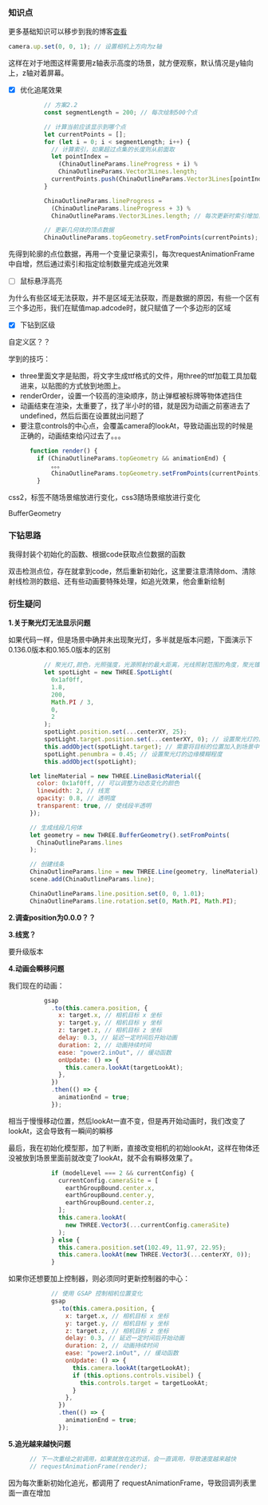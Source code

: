### 知识点

更多基础知识可以移步到我的博客[查看](https://pengpen1.github.io/2024/03/28/three.js-3D%E5%9C%B0%E5%9B%BE(%E4%B8%80))

```js
camera.up.set(0, 0, 1); // 设置相机上方向为z轴
```

这样在对于地图这样需要用z轴表示高度的场景，就方便观察，默认情况是y轴向上，z轴对着屏幕。



- [x] 优化追尾效果

```js
          // 方案2.2
          const segmentLength = 200; // 每次绘制500个点

          // 计算当前应该显示到哪个点
          let currentPoints = [];
          for (let i = 0; i < segmentLength; i++) {
            // 计算索引，如果超过点集的长度则从前面取
            let pointIndex =
              (ChinaOutlineParams.lineProgress + i) %
              ChinaOutlineParams.Vector3Lines.length;
            currentPoints.push(ChinaOutlineParams.Vector3Lines[pointIndex]);
          }

          ChinaOutlineParams.lineProgress =
            (ChinaOutlineParams.lineProgress + 3) %
            ChinaOutlineParams.Vector3Lines.length; // 每次更新时索引增加，超过点集长度则从0重新开始

          // 更新几何体的顶点数据
          ChinaOutlineParams.topGeometry.setFromPoints(currentPoints);
```

先得到轮廓的点位数据，再用一个变量记录索引，每次requestAnimationFrame中自增，然后通过索引和指定绘制数量完成追光效果



- [ ] 鼠标悬浮高亮

为什么有些区域无法获取，并不是区域无法获取，而是数据的原因，有些一个区有三个多边形，我们在赋值map.adcode时，就只赋值了一个多边形的区域



- [x] 下钻到区级

自定义区？？



学到的技巧：

- three里面文字是贴图，将文字生成ttf格式的文件，用three的ttf加载工具加载进来，以贴图的方式放到地图上。
- renderOrder，设置一个较高的渲染顺序，防止弹框被标牌等物体遮挡住
- 动画结束在渲染，太重要了，找了半小时的错，就是因为动画之前塞进去了undefined，然后后面在设置就出问题了
- 要注意controls的中心点，会覆盖camera的lookAt，导致动画出现的时候是正确的，动画结束给闪过去了。。。



```js
      function render() {
        if (ChinaOutlineParams.topGeometry && animationEnd) {
            。。。
            ChinaOutlineParams.topGeometry.setFromPoints(currentPoints);
        }
```

css2，标签不随场景缩放进行变化，css3随场景缩放进行变化

BufferGeometry



### 下钻思路

我得封装个初始化的函数、根据code获取点位数据的函数

双击检测点位，存在就拿到code，然后重新初始化，这里要注意清除dom、清除射线检测的数组、还有些动画要特殊处理，如追光效果，他会重新绘制





### 衍生疑问

**1.关于聚光灯无法显示问题**

如果代码一样，但是场景中确并未出现聚光灯，多半就是版本问题，下面演示下0.136.0版本和0.165.0版本的区别

```js
          // 聚光灯,颜色，光照强度，光源照射的最大距离，光线照射范围的角度，聚光锥的半影衰减百分比，沿着光照距离的衰减量
          let spotLight = new THREE.SpotLight(
            0x1af0ff,
            1.8,
            200,
            Math.PI / 3,
            0,
            2
          );
          spotLight.position.set(...centerXY, 25);
          spotLight.target.position.set(...centerXY, 0); // 设置聚光灯的目标位置
          this.addObject(spotLight.target); // 需要将目标的位置加入到场景中
          spotLight.penumbra = 0.45; // 设置聚光灯的边缘模糊程度
          this.addObject(spotLight);
```



```js
      let lineMaterial = new THREE.LineBasicMaterial({
        color: 0x1af0ff, // 可以调整为动态变化的颜色
        linewidth: 2, // 线宽
        opacity: 0.8, // 透明度
        transparent: true, // 使线段半透明
      });

      // 生成线段几何体
      let geometry = new THREE.BufferGeometry().setFromPoints(
        ChinaOutlineParams.lines
      );

      // 创建线条
      ChinaOutlineParams.line = new THREE.Line(geometry, lineMaterial);
      scene.add(ChinaOutlineParams.line);

      ChinaOutlineParams.line.position.set(0, 0, 1.01);
      ChinaOutlineParams.line.rotation.set(0, Math.PI, Math.PI);
```



**2.调查position为0.0.0？？**



**3.线宽？**

要升级版本



**4.动画会瞬移问题**

我们现在的动画：

```js
          gsap
            .to(this.camera.position, {
              x: target.x, // 相机目标 x 坐标
              y: target.y, // 相机目标 y 坐标
              z: target.z, // 相机目标 z 坐标
              delay: 0.3, // 延迟一定时间后开始动画
              duration: 2, // 动画持续时间
              ease: "power2.inOut", // 缓动函数
              onUpdate: () => {
                this.camera.lookAt(targetLookAt);
              },
            })
            .then(() => {
              animationEnd = true;
            });
```

相当于慢慢移动位置，然后lookAt一直不变，但是再开始动画时，我们改变了lookAt，这会导致有一瞬间的瞬移

最后，我在初始化模型那，加了判断，直接改变相机的初始lookAt，这样在物体还没被放到场景里面前就改变了lookAt，就不会有瞬移效果了。

```js
            if (modelLevel === 2 && currentConfig) {
              currentConfig.cameraSite = [
                earthGroupBound.center.x,
                earthGroupBound.center.y,
                earthGroupBound.center.z,
              ];
              this.camera.lookAt(
                new THREE.Vector3(...currentConfig.cameraSite)
              );
            } else {
              this.camera.position.set(102.49, 11.97, 22.95);
              this.camera.lookAt(new THREE.Vector3(...centerXY, 0));
            }
```

如果你还想要加上控制器，则必须同时更新控制器的中心：

```js
            // 使用 GSAP 控制相机位置变化
            gsap
              .to(this.camera.position, {
                x: target.x, // 相机目标 x 坐标
                y: target.y, // 相机目标 y 坐标
                z: target.z, // 相机目标 z 坐标
                delay: 0.3, // 延迟一定时间后开始动画
                duration: 2, // 动画持续时间
                ease: "power2.inOut", // 缓动函数
                onUpdate: () => {
                  this.camera.lookAt(targetLookAt);
                  if (this.options.controls.visibel) {
                    this.controls.target = targetLookAt;
                  }
                },
              })
              .then(() => {
                animationEnd = true;
              });
```





**5.追光越来越快问题**

```js
      // 下一次重绘之前调用，如果就放在这的话，会一直调用，导致速度越来越快
      // requestAnimationFrame(render);
```

因为每次重新初始化追光，都调用了 requestAnimationFrame，导致回调列表里面一直在增加